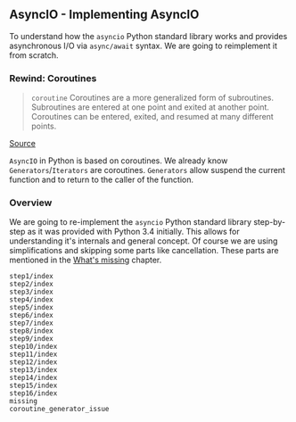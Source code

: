 ## AsyncIO - Implementing AsyncIO

To understand how the `asyncio` Python standard library works and provides
asynchronous I/O via `async/await` syntax. We are going to reimplement it from
scratch.

### Rewind: Coroutines

> `coroutine` Coroutines are a more generalized form of subroutines. Subroutines
> are entered at one point and exited at another point. Coroutines can be
> entered, exited, and resumed at many different points.

[Source](https://docs.python.org/3.10/glossary.html#term-coroutine)

`AsyncIO` in Python is based on coroutines. We already know
`Generators`/`Iterators` are coroutines. `Generators` allow suspend the current
function and to return to the caller of the function.

### Overview

We are going to re-implement the `asyncio` Python standard library step-by-step
as it was provided with Python 3.4 initially. This allows for understanding
it's internals and general concept. Of course we are using simplifications and
skipping some parts like cancellation. These parts are mentioned in the
[What's missing](missing.md) chapter.

```{toctree}
step1/index
step2/index
step3/index
step4/index
step5/index
step6/index
step7/index
step8/index
step9/index
step10/index
step11/index
step12/index
step13/index
step14/index
step15/index
step16/index
missing
coroutine_generator_issue
```
